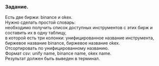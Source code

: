 ### Задание.
Есть две биржи: binance и okex.  
Нужно сделать простой словарь:  
необходимо получить список доступных инструментов с этих бирж 
и составить их в одну таблицу,  
в которой есть три колонки: 
унифицированное название инструмента,  
биржевое название binance, биржевое название okex.  
Отсортировать по унифицированному названию.  
Формат csv: unify name, binance name, okex name.  
Результат должен быть выведен в терминал. 